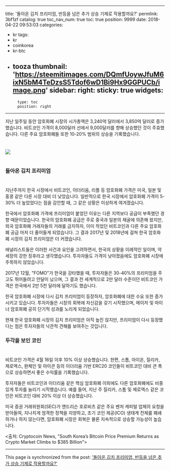 
---
title: '돌아온 김치 프리미엄, 반등을 넘은 추가 상승 기제로 작용할까요?'
permlink: 3bf1zf
catalog: true
toc_nav_num: true
toc: true
position: 9999
date: 2018-04-22 09:53:03
categories:
- kr
tags:
- kr
- coinkorea
- kr-btc
- tooza
thumbnail: 'https://steemitimages.com/DQmfUoywJfuM6ixN5bM4TeDzsS5Tdof6wD1Bi9Hx9GGPUCb/image.png'
sidebar:
    right:
        sticky: true
widgets:
    -
        type: toc
        position: right
---


지난 일주일 동안 암호화폐 시장의 시가총액은 3,240억 달러에서 3,850억 달러로 증가했습니다.  비트코인 가격이 8,000달러 선에서 9,000달러를 향해 상승했던 것이 주효했습니다.  다른 주요 암호화폐들 또한 10-20% 범위의 상승을 기록했습니다.
#
![](https://steemitimages.com/DQmfUoywJfuM6ixN5bM4TeDzsS5Tdof6wD1Bi9Hx9GGPUCb/image.png)
#

### 돌아온 김치 프리미엄
#
지난주까지 한국 시장에서 비트코인, 이더리움, 리플 등 암호화폐 가격은 미국, 일본 및 홍콩 같은 다른 시장 대비 더 낮았습니다. 일반적으로 한국 시장에서 암호화폐 가격이 5-30% 더 높았었다는 점을 감안할 때, 그 같은 상황은 이상하게 여겨졌습니다.

한국에서 암호화폐 가격에 프리미엄이 붙었던 이유는 다른 지역보다 공급이 부족했던 경향 때문이었습니다.  한국의 암호화폐 공급은 주로 중국과 일본의 채굴에 의존해 왔지만, 외국 암호화폐 거래자들의 거래를 금지하자, 이미 적었던 비트코인과 다른 주요 암호화폐 공급 마저 더 줄어들게 되었습니다.  그 결과 2017년 및 2018년에 걸쳐 한국 암호화폐 시장의 김치 프리미엄은 더 커졌습니다.

애널리스트들은 이러한 사건과 요인을 고려하면서, 한국의 상황을 이례적인 일이며, 약세장의 강한 징후라고 생각했습니다.  투자자들도 가격이 낮아졌음에도 암호화폐 시장에 주목하지 않았습니다. 

2017년 12월, "FOMO"가 한국을 강타했을 때, 투자자들은 30-40%의 프리미엄을 주고도 뛰어들려고 안달이 났으며, 그 결과 전 세계적으로 2만 달러 수준이던 비트코인 가격은 한국에서 2만 5천 달러에 달하기도 했습니다.

한국 암호화폐 시장에 다시 김치 프리미엄이 등장하자, 암호화폐에 대한 수요 또한 증가시키고 있습니다.  투자자들은 시장의 회복에 자신감을 갖기 시작했으며, 메이저 및 마이너 암호화폐 공히 단기적 성과를 노리게 되었습니다. 

현재 한국 암호화폐 시장의 김치 프리미엄은 아직 높진 않지만, 프리미엄이 다시 등장했다는 점은 투자자들의 낙관적 견해를 보여주는 것입니다. 

### 두각을 보인 코인
#
비트코인 가격은 4월 16일 이후 10% 이상 상승했습니다.  한편, 스톰, 아이온, 질리카, 제로엑스, 완체인 및 아이콘 등의 이더리움 기반 ERC20 코인들이  비트코인 대비 큰 폭으로 상승하면서 좋은 수익률을 기록했습니다. 

투자자들은 비트코인과 이더리움 같은 핵심 암호화폐 이외에도 다른 암호화폐에도 비중 있게 투자를 늘리기 시작했습니다.  예를 들어, 지난 주 질리카, 스톰 및 제로엑스 같은 코인은 비트코인 대비 20% 이상 더 상승했습니다. 

미국 증권 거래위원회(SEC)가 앤드리슨 호로비츠 같은 주요 벤처 캐피털 업체의 요청을 받아들여, 지나치게 엄격한 정책을 지양하고, 초기 코인 제공(ICO) 생태계 전체를  폐쇄하거나 하지 않는다면, 암호화폐 시장은 회복은 물론 지속적으로 상승할 가능성이 높습니다.

<출처: Cryptocoin News, "South Korea’s Bitcoin Price Premium Returns as Crypto Market Climbs to $385 Billion">

- - -

This page is synchronized from the post: ['돌아온 김치 프리미엄, 반등을 넘은 추가 상승 기제로 작용할까요?'](https://steemit.com/@pius.pius/3bf1zf)
